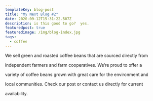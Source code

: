 ```yaml
---
templateKey: blog-post
title: "My Next Blog #2"
date: 2020-09-12T15:31:22.507Z
description: is this good to go?  yes.
featuredpost: true
featuredimage: /img/blog-index.jpg
tags:
  - coffee
---
```

We sell green and roasted coffee beans that are sourced directly from

independent farmers and farm cooperatives. We’re proud to offer a

variety of coffee beans grown with great care for the environment and

local communities. Check our post or contact us directly for current

availability.